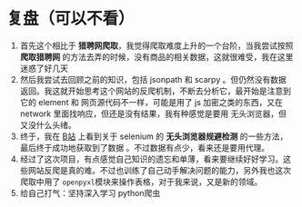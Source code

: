 # 复盘（可以不看）

1. 首先这个相比于 **猎聘网爬取**，我觉得爬取难度上升的一个台阶，当我尝试按照 **爬取猎聘网** 的方法去弄的时候，没有商品的相关数据，这就很难受，我在这里迷惑了好几天
2. 然后我尝试去回顾之前的知识，包括 jsonpath 和 scarpy 。但仍然没有数据返回。我这就开始思考这个网站的反爬机制，不断去分析它，最开始是注意到它的 element 和 网页源代码不一样，可能是用了 js 加密之类的东西，又在 network 里面找响应，但还是没有结果，我有种感觉是要用 无头浏览器，但又没什么头绪。
3. 终于，我在 [B站](https://www.bilibili.com/video/BV1Yh411o7Sz?p=54) 上看到关于 selenium 的 **无头浏览器规避检测** 的一些方法，最后终于成功地获取到了数据 。不过数据有点少，看来还是要用代理。
4. 经过了这次项目，有点感觉自己知识的遗忘和单薄，看来要继续好好学习。这些网站反爬是真的难。不过也训练了自己动手解决问题的能力，另外我也这次爬取中用了 `openpyxl`模块来操作表格，对于我来说，又是新的领域。
5. 给自己打气：坚持深入学习 python爬虫
